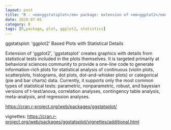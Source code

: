 ```yaml
---
layout: post
title: "R - <em>ggstatsplot</em> package: extension of <em>ggplot2</em> for statistical details"
date: 2020-07-01
category: R
tags: [R,package, plot, ggplot2, statistics]
---
```


ggstatsplot: 'ggplot2' Based Plots with Statistical Details

Extension of 'ggplot2', 'ggstatsplot' creates graphics with details from statistical tests included in the plots themselves. It is targeted primarily at behavioral sciences community to provide a one-line code to generate information-rich plots for statistical analysis of continuous (violin plots, scatterplots, histograms, dot plots, dot-and-whisker plots) or categorical (pie and bar charts) data. Currently, it supports only the most common types of statistical tests: parametric, nonparametric, robust, and bayesian versions of t-test/anova, correlation analyses, contingency table analysis, meta-analysis, and regression analyses.

https://cran.r-project.org/web/packages/ggstatsplot/

vignettes: https://cran.r-project.org/web/packages/ggstatsplot/vignettes/additional.html
